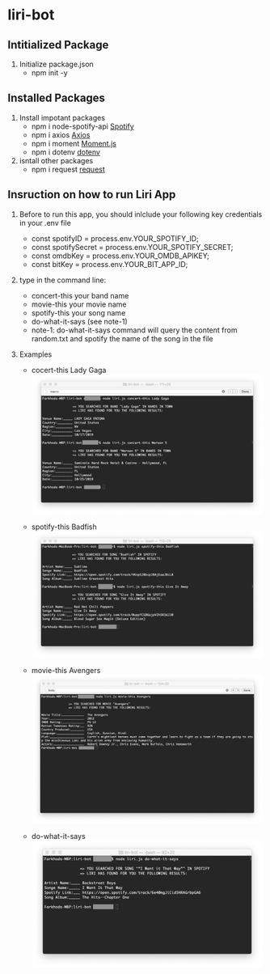 # liri-bot

## Intitialized Package 
1. Initialize package.json
    * npm init -y

## Installed Packages     
1. Install impotant packages 
    * npm i node-spotify-api  [Spotify](https://www.npmjs.com/package/node-spotify-api)
    * npm i axios             [Axios](https://www.npmjs.com/package/axios)
    * npm i moment            [Moment.js](https://www.npmjs.com/package/moment)
    * npm i dotenv            [dotenv](https://www.npmjs.com/package/dotenv)
2. isntall other packages 
    * npm i request           [request](https://www.npmjs.com/package/request)


## Insruction on how to run Liri App
1. Before to run this app, you should inlclude your following key credentials in your .env file
    * const spotifyID = process.env.YOUR_SPOTIFY_ID;
    * const spotifySecret = process.env.YOUR_SPOTIFY_SECRET;
    * const omdbKey = process.env.YOUR_OMDB_APIKEY;
    * const bitKey = process.env.YOUR_BIT_APP_ID;

2. type in the command line:
    * concert-this your band name
    * movie-this  your movie name
    * spotify-this your song name
    * do-what-it-says (see note-1)
     - note-1: do-what-it-says command will query the content from random.txt and spotify the name of the song in the file

2. Examples
    * cocert-this Lady Gaga 
    ![spotify-this](/results-example/concert-this-lady-gaga.png)

    * spotify-this Badfish 
    ![spotify-this](/results-example/spotify-this-badfish.png)

    * movie-this Avengers
    ![movie-this](/results-example/movie-this-avengers.png)

    * do-what-it-says 
    ![spotify-this](/results-example/do-this.png)
